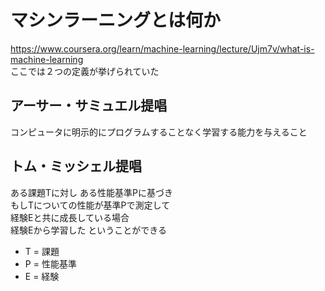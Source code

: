 # マシンラーニングとは何か
https://www.coursera.org/learn/machine-learning/lecture/Ujm7v/what-is-machine-learning  
ここでは２つの定義が挙げられていた  

## アーサー・サミュエル提唱  
  コンピュータに明示的にプログラムすることなく学習する能力を与えること

## トム・ミッシェル提唱  
  ある課題Tに対し ある性能基準Pに基づき  
  もしTについての性能が基準Pで測定して  
  経験Eと共に成長している場合  
  経験Eから学習した ということができる
  * T = 課題
  * P = 性能基準
  * E = 経験
